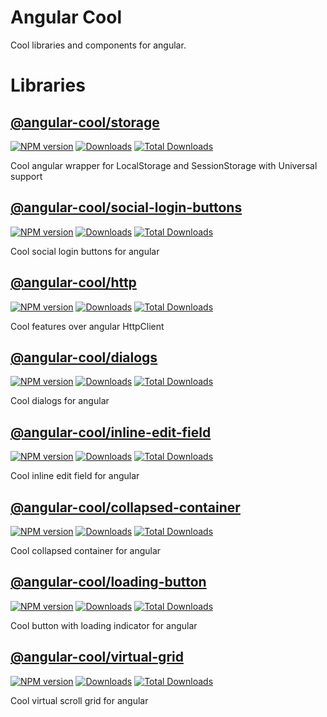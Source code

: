 [storage-npm-url]: https://npmjs.org/package/@angular-cool/storage
[storage-npm-image]: https://img.shields.io/npm/v/@angular-cool/storage.svg
[storage-downloads-image]: https://img.shields.io/npm/dm/@angular-cool/storage.svg
[storage-total-downloads-image]: https://img.shields.io/npm/dt/@angular-cool/storage.svg

[http-npm-url]: https://npmjs.org/package/@angular-cool/http
[http-npm-image]: https://img.shields.io/npm/v/@angular-cool/http.svg
[http-downloads-image]: https://img.shields.io/npm/dm/@angular-cool/http.svg
[http-total-downloads-image]: https://img.shields.io/npm/dt/@angular-cool/http.svg

[dialogs-npm-url]: https://npmjs.org/package/@angular-cool/dialogs
[dialogs-npm-image]: https://img.shields.io/npm/v/@angular-cool/dialogs.svg
[dialogs-downloads-image]: https://img.shields.io/npm/dm/@angular-cool/dialogs.svg
[dialogs-total-downloads-image]: https://img.shields.io/npm/dt/@angular-cool/dialogs.svg

[collapsed-container-npm-url]: https://npmjs.org/package/@angular-cool/collapsed-container
[collapsed-container-npm-image]: https://img.shields.io/npm/v/@angular-cool/collapsed-container.svg
[collapsed-container-downloads-image]: https://img.shields.io/npm/dm/@angular-cool/collapsed-container.svg
[collapsed-container-total-downloads-image]: https://img.shields.io/npm/dt/@angular-cool/collapsed-container.svg

[inline-edit-field-npm-url]: https://npmjs.org/package/@angular-cool/inline-edit-field
[inline-edit-field-npm-image]: https://img.shields.io/npm/v/@angular-cool/inline-edit-field.svg
[inline-edit-field-downloads-image]: https://img.shields.io/npm/dm/@angular-cool/inline-edit-field.svg
[inline-edit-field-total-downloads-image]: https://img.shields.io/npm/dt/@angular-cool/inline-edit-field.svg

[loading-button-npm-url]: https://npmjs.org/package/@angular-cool/loading-button
[loading-button-npm-image]: https://img.shields.io/npm/v/@angular-cool/loading-button.svg
[loading-button-downloads-image]: https://img.shields.io/npm/dm/@angular-cool/loading-button.svg
[loading-button-total-downloads-image]: https://img.shields.io/npm/dt/@angular-cool/loading-button.svg

[social-login-buttons-npm-url]: https://npmjs.org/package/@angular-cool/social-login-buttons
[social-login-buttons-npm-image]: https://img.shields.io/npm/v/@angular-cool/social-login-buttons.svg
[social-login-buttons-downloads-image]: https://img.shields.io/npm/dm/@angular-cool/social-login-buttons.svg
[social-login-buttons-total-downloads-image]: https://img.shields.io/npm/dt/@angular-cool/social-login-buttons.svg

[virtual-grid-npm-url]: https://npmjs.org/package/@angular-cool/virtual-grid
[virtual-grid-npm-image]: https://img.shields.io/npm/v/@angular-cool/virtual-grid.svg
[virtual-grid-downloads-image]: https://img.shields.io/npm/dm/@angular-cool/virtual-grid.svg
[virtual-grid-total-downloads-image]: https://img.shields.io/npm/dt/@angular-cool/virtual-grid.svg

# Angular Cool

Cool libraries and components for angular.

# Libraries

## [@angular-cool/storage](/projects/storage/README.md) 
[![NPM version][storage-npm-image]][storage-npm-url] [![Downloads][storage-downloads-image]][storage-npm-url]  [![Total Downloads][storage-total-downloads-image]][storage-npm-url]

Cool angular wrapper for LocalStorage and SessionStorage with Universal support

## [@angular-cool/social-login-buttons](/projects/social-login-buttons/README.md)
[![NPM version][social-login-buttons-npm-image]][social-login-buttons-npm-url] [![Downloads][social-login-buttons-downloads-image]][social-login-buttons-npm-url]  [![Total Downloads][social-login-buttons-total-downloads-image]][social-login-buttons-npm-url]

Cool social login buttons for angular

## [@angular-cool/http](/projects/http/README.md) 
[![NPM version][http-npm-image]][http-npm-url] [![Downloads][http-downloads-image]][http-npm-url]  [![Total Downloads][http-total-downloads-image]][http-npm-url]

Cool features over angular HttpClient

## [@angular-cool/dialogs](/projects/dialogs/README.md) 
[![NPM version][dialogs-npm-image]][dialogs-npm-url] [![Downloads][dialogs-downloads-image]][dialogs-npm-url]  [![Total Downloads][dialogs-total-downloads-image]][dialogs-npm-url]

Cool dialogs for angular

## [@angular-cool/inline-edit-field](/projects/inline-edit-field/README.md)
[![NPM version][inline-edit-field-npm-image]][inline-edit-field-npm-url] [![Downloads][inline-edit-field-downloads-image]][inline-edit-field-npm-url]  [![Total Downloads][inline-edit-field-total-downloads-image]][inline-edit-field-npm-url]

Cool inline edit field for angular

## [@angular-cool/collapsed-container](/projects/collapsed-container/README.md) 
[![NPM version][collapsed-container-npm-image]][collapsed-container-npm-url] [![Downloads][collapsed-container-downloads-image]][collapsed-container-npm-url]  [![Total Downloads][collapsed-container-total-downloads-image]][collapsed-container-npm-url]

Cool collapsed container for angular

## [@angular-cool/loading-button](/projects/loading-button/README.md) 
[![NPM version][loading-button-npm-image]][loading-button-npm-url] [![Downloads][loading-button-downloads-image]][loading-button-npm-url]  [![Total Downloads][loading-button-total-downloads-image]][loading-button-npm-url]

Cool button with loading indicator for angular

## [@angular-cool/virtual-grid](/projects/virtual-grid/README.md) 
[![NPM version][virtual-grid-npm-image]][virtual-grid-npm-url] [![Downloads][virtual-grid-downloads-image]][virtual-grid-npm-url]  [![Total Downloads][virtual-grid-total-downloads-image]][virtual-grid-npm-url]

Cool virtual scroll grid for angular
